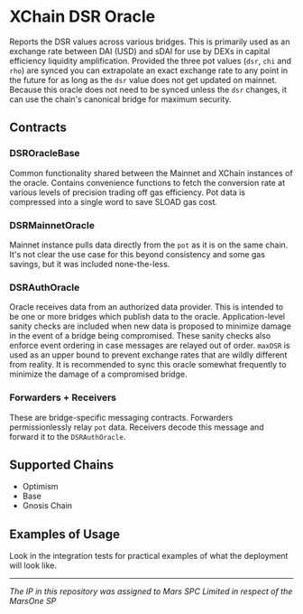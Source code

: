 # XChain DSR Oracle

Reports the DSR values across various bridges. This is primarily used as an exchange rate between DAI (USD) and sDAI for use by DEXs in capital efficiency liquidity amplification. Provided the three pot values (`dsr`, `chi` and `rho`) are synced you can extrapolate an exact exchange rate to any point in the future for as long as the `dsr` value does not get updated on mainnet. Because this oracle does not need to be synced unless the `dsr` changes, it can use the chain's canonical bridge for maximum security.

## Contracts

### DSROracleBase

Common functionality shared between the Mainnet and XChain instances of the oracle. Contains convenience functions to fetch the conversion rate at various levels of precision trading off gas efficiency. Pot data is compressed into a single word to save SLOAD gas cost.

### DSRMainnetOracle

Mainnet instance pulls data directly from the `pot` as it is on the same chain. It's not clear the use case for this beyond consistency and some gas savings, but it was included none-the-less.

### DSRAuthOracle

Oracle receives data from an authorized data provider. This is intended to be one or more bridges which publish data to the oracle. Application-level sanity checks are included when new data is proposed to minimize damage in the event of a bridge being compromised. These sanity checks also enforce event ordering in case messages are relayed out of order. `maxDSR` is used as an upper bound to prevent exchange rates that are wildly different from reality. It is recommended to sync this oracle somewhat frequently to minimize the damage of a compromised bridge.

### Forwarders + Receivers

These are bridge-specific messaging contracts. Forwarders permissionlessly relay `pot` data. Receivers decode this message and forward it to the `DSRAuthOracle`.

## Supported Chains

 * Optimism
 * Base
 * Gnosis Chain

 ## Examples of Usage

 Look in the integration tests for practical examples of what the deployment will look like.

***
*The IP in this repository was assigned to Mars SPC Limited in respect of the MarsOne SP*
